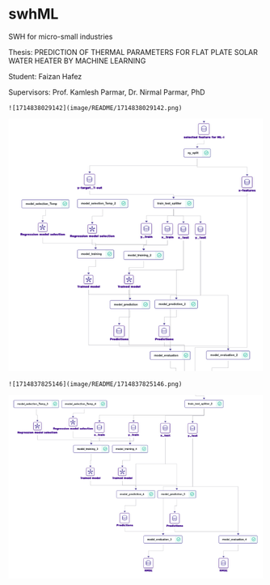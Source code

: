 # swhML

SWH for micro-small industries

Thesis: PREDICTION OF THERMAL PARAMETERS FOR FLAT PLATE SOLAR WATER HEATER BY MACHINE LEARNING

Student: Faizan Hafez

Supervisors: Prof. Kamlesh Parmar,
             Dr. Nirmal Parmar, PhD


    ![1714838029142](image/README/1714838029142.png)

![1714837781380](image/README/1714837781380.png)

    ![1714837825146](image/README/1714837825146.png)

![1714837842063](image/README/1714837842063.png)
